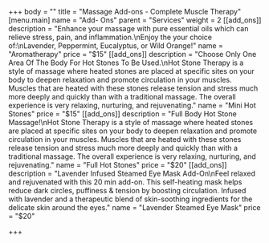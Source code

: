 +++
body = ""
title = "Massage Add-ons - Complete Muscle Therapy"
[menu.main]
name = "Add- Ons"
parent = "Services"
weight = 2
[[add_ons]]
description = "Enhance your massage with pure essential oils which can relieve stress, pain, and inflammation.\nEnjoy the your choice of:\nLavender, Peppermint, Eucalyptus, or Wild Orange!"
name = "Aromatherapy"
price = "$15"
[[add_ons]]
description = "Choose Only One Area Of The Body For Hot Stones To Be Used.\nHot Stone Therapy is a style of massage where heated stones are placed at specific sites on your body to deepen relaxation and promote circulation in your muscles. Muscles that are heated with these stones release tension and stress much more deeply and quickly than with a traditional massage. The overall experience is very relaxing, nurturing, and rejuvenating."
name = "Mini Hot Stones"
price = "$15"
[[add_ons]]
description = "Full Body Hot Stone Massage!\nHot Stone Therapy is a style of massage where heated stones are placed at specific sites on your body to deepen relaxation and promote circulation in your muscles. Muscles that are heated with these stones release tension and stress much more deeply and quickly than with a traditional massage. The overall experience is very relaxing, nurturing, and rejuvenating."
name = "Full Hot Stones"
price = "$20"
[[add_ons]]
description = "Lavender Infused Steamed Eye Mask Add-On\nFeel relaxed and rejuvenated with this 20 min add-on. This self-heating mask helps reduce dark circles, puffiness & tension by boosting circulation. Infused with lavender and a therapeutic blend of skin-soothing ingredients for the delicate skin around the eyes."
name = "Lavender Steamed Eye Mask"
price = "$20"

+++
